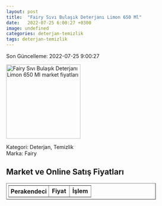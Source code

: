 ```yaml
---
layout: post
title:  "Fairy Sıvı Bulaşık Deterjanı Limon 650 Ml"
date:   2022-07-25 6:00:27 +0300
image: undefined
categories: deterjan-temizlik
tags: deterjan-temizlik
---
```


Son Güncelleme: 2022-07-25 9:00:27

<img src="undefined" width="200" alt="Fairy Sıvı Bulaşık Deterjanı Limon 650 Ml market fiyatları" />

Kategori: Deterjan, Temizlik
<br />
Marka: Fairy

<h2>Market ve Online Satış Fiyatları</h2>

<table border="1" style="padding: 5px;width:80%;">
  <tr>
    <td style="padding: 5px;"><strong>Perakendeci</strong></td>
    <td><strong>Fiyat</strong></td>
    <td><strong>İşlem</strong></td>
  </tr>
  
</table>
